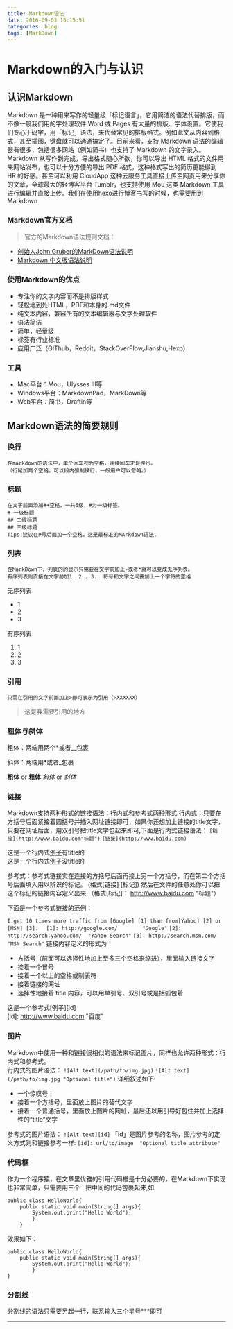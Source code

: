 ```yaml
---
title: Markdown语法
date: 2016-09-03 15:15:51
categories: blog
tags: [MarkDown]
---
```

# Markdown的入门与认识  
 
## 认识Markdown
Markdown 是一种用来写作的轻量级「标记语言」，它用简洁的语法代替排版，而不像一般我们用的字处理软件 Word 或 Pages 有大量的排版、字体设置。它使我们专心于码字，用「标记」语法，来代替常见的排版格式。例如此文从内容到格式，甚至插图，键盘就可以通通搞定了。目前来看，支持 Markdown 语法的编辑器有很多，包括很多网站（例如简书）也支持了 Markdown 的文字录入。Markdown 从写作到完成，导出格式随心所欲，你可以导出 HTML 格式的文件用来网站发布，也可以十分方便的导出 PDF 格式，这种格式写出的简历更能得到 HR 的好感。甚至可以利用 CloudApp 这种云服务工具直接上传至网页用来分享你的文章，全球最大的轻博客平台 Tumblr，也支持使用 Mou 这类 Markdown 工具进行编辑并直接上传。我们在使用hexo进行博客书写的时候，也需要用到Markdown  
### Markdown官方文档  
>官方的Markdown语法规则文档：  

* [创始人John Gruber的MarkDown语法说明](http://daringfireball.net/projects/markdown/syntax)  
* [Markdown 中文版语法说明](http://wowubuntu.com/markdown/#list)  


### 使用Markdown的优点
* 专注你的文字内容而不是排版样式
* 轻松地到处HTML，PDF和本身的.md文件
* 纯文本内容，兼容所有的文本编辑器与文字处理软件
* 语法简洁
* 简单，轻量级
* 标签有行业标准
* 应用广泛（GIThub，Reddit，StackOverFlow,Jianshu,Hexo）


### 工具
* Mac平台：Mou，Ulysses Ⅲ等
* Windows平台：MarkdownPad，MarkDown等
* Web平台：简书，Draftin等  


## Markdown语法的简要规则

### 换行
	在markdown的语法中，单个回车视为空格，连续回车才是换行。  
	（行尾加两个空格，可以段内强制换行，一般用户可以忽略。）
### 标题
	在文字前面添加#+空格，一共6级，#为一级标签。  
	# 一级标题  
	## 二级标题
	## 三级标题
	Tips:建议在#号后面加一个空格，这是最标准的MArkdown语法.  
### 列表
	在MarkDown下，列表的的显示只需要在文字前加上-或者*就可以变成无序列表。  
	有序列表则直接在文字前加1. 2 . 3.  符号和文字之间要加上一个字符的空格  
无序列表  

* 1
* 2  
* 3

有序列表  
1. 1  
2. 2  
3. 3  

### 引用
	只需在引用的文字前面加上>即可表示为引用（>XXXXXX）
> 这是我需要引用的地方

### 粗体与斜体

粗体：两端用两个*或者__包裹


斜体：两端用*或者_包裹


**粗体** or __粗体__
*斜体* or _斜体_

### 链接
Markdown支持两种形式的链接语法：行内式和参考式两种形式
行内式：只要在方括号后面紧接着圆括号并插入网址链接即可，如果你还想加上链接的title文字，
只要在网址后面，用双引号把title文字包起来即可,下面是行内式链接语法：
`[链接](http://www.baidu.com"标题")`
`[链接](http://www.baidu.com)`

这是一个行内式[例子](http://www.baidu.com "百度")有title的  
这是一个行内式[例子](http://www.baidu.com)没title的

参考式：参考式链接实在连接的方括号后面再接上另一个方括号，而在第二个方括号后面填入用以辨识的标记。
(格式[链接] [标记]) 然后在文件的任意处你可以把这个标记的链接内容定义出来 （格式[标记]： http://www.baidu.com "标题"）  

下面是一个参考式链接的范例：  
		
`I get 10 times more traffic from [Google] [1] than from[Yahoo] [2] or [MSN] [3].  `
`[1]: http://google.com/        "Google"`
`[2]: http://search.yahoo.com/  "Yahoo Search"`
`[3]: http://search.msn.com/    "MSN Search"`
链接内容定义的形式为：

* 方括号（前面可以选择性地加上至多三个空格来缩进），里面输入链接文字
* 接着一个冒号
* 接着一个以上的空格或制表符
* 接着链接的网址
* 选择性地接着 title 内容，可以用单引号、双引号或是括弧包着  

这是一个参考式[例子][id]  
[id]: http://www.baidu.com "百度"

### 图片
Markdown中使用一种和链接很相似的语法来标记图片，同样也允许两种形式：行内式和参考式。  
行内式的图片语法：
`![Alt text](/path/to/img.jpg)`
`![Alt text](/path/to/img.jpg "Optional title")`
详细叙述如下:

* 一个惊叹号！
* 接着一个方括号，里面放上图片的替代文字
* 接着一个普通括号，里面放上图片的网址，最后还以用引导好包住并加上选择性的“title”文字

参考式的图片语法：
`![Alt text][id]`
「id」是图片参考的名称，图片参考的定义方式则和链接参考一样:
`[id]: url/to/image  "Optional title attribute"`
### 代码框
作为一个程序猿，在文章里优雅的引用代码框是十分必要的，在Markdown下实现也非常简单，只需要用三个 ` 把中间的代码包裹起来,如:  

```
public class HelloWorld{
	public static void main(String[] args){
		System.out.print("Hello World");
		}
	}
```
效果如下：

```
public class HelloWorld{
	public static void main(String[] args){
		System.out.print("Hello World");
		}
}
```

### 分割线
分割线的语法只需要另起一行，联系输入三个星号***即可
***

